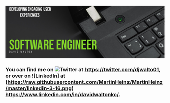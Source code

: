 ![Header](https://raw.githubusercontent.com/djwalto/djwalto/master/DavidBanner.png)

### You can find me on ![Twitter](http://i.imgur.com/wWzX9uB.png) at https://twitter.com/djwalto01, or over on ![LinkedIn] at (https://raw.githubusercontent.com/MartinHeinz/MartinHeinz/master/linkedin-3-16.png) https://www.linkedin.com/in/davidwaltonkc/.




<!--
**djwalto/djwalto** is a ✨ _special_ ✨ repository because its `README.md` (this file) appears on your GitHub profile.

Here are some ideas to get you started:

- 🔭 I’m currently working on ...
- 🌱 I’m currently learning ...
- 👯 I’m looking to collaborate on ...
- 🤔 I’m looking for help with ...
- 💬 Ask me about ...
- 📫 How to reach me: ...
- 😄 Pronouns: ...
- ⚡ Fun fact: ...
-->
